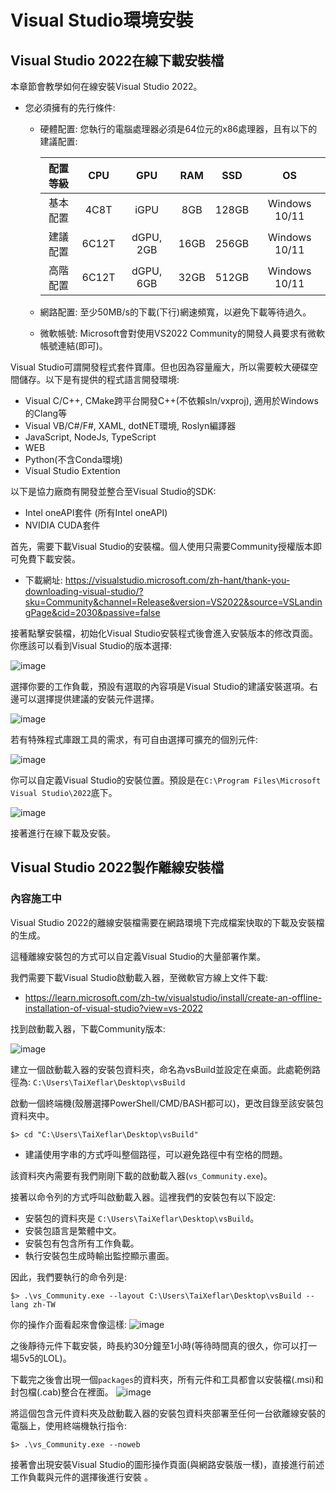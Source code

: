 # Visual Studio環境安裝

## Visual Studio 2022在線下載安裝檔
本章節會教學如何在線安裝Visual Studio 2022。
 - 您必須擁有的先行條件: 
     - 硬體配置: 您執行的電腦處理器必須是64位元的x86處理器，且有以下的建議配置:

         |  配置等級  |  CPU  |  GPU  |  RAM  |  SSD  |  OS  |
         |  :----:  |  :----:  |  :----:  |  :----:  |  :----:  |  :----:  |
         |  基本配置  |  4C8T  |  iGPU  |  8GB  |  128GB  |  Windows 10/11  |
         |  建議配置  |  6C12T  |  dGPU, 2GB  |  16GB  |  256GB  |  Windows 10/11  |
         |  高階配置  |  6C12T  |  dGPU, 6GB  |  32GB  |  512GB  |  Windows 10/11  |

     - 網路配置: 至少50MB/s的下載(下行)網速頻寬，以避免下載等待過久。
     - 微軟帳號: Microsoft會對使用VS2022 Community的開發人員要求有微軟帳號連結(即可)。

Visual Studio可謂開發程式套件寶庫。但也因為容量龐大，所以需要較大硬碟空間儲存。以下是有提供的程式語言開發環境:
 - Visual C/C++, CMake跨平台開發C++(不依賴sln/vxproj), 適用於Windows的Clang等
 - Visual VB/C#/F#, XAML, dotNET環境, Roslyn編譯器
 - JavaScript, NodeJs, TypeScript
 - WEB
 - Python(不含Conda環境)
 - Visual Studio Extention

以下是協力廠商有開發並整合至Visual Studio的SDK:
 - Intel oneAPI套件 (所有Intel oneAPI)
 - NVIDIA CUDA套件

首先，需要下載Visual Studio的安裝檔。個人使用只需要Community授權版本即可免費下載安裝。 

 - 下載網址: https://visualstudio.microsoft.com/zh-hant/thank-you-downloading-visual-studio/?sku=Community&channel=Release&version=VS2022&source=VSLandingPage&cid=2030&passive=false

接著點擊安裝檔，初始化Visual Studio安裝程式後會進入安裝版本的修改頁面。你應該可以看到Visual Studio的版本選擇:

![image](https://github.com/TaiXeflar/vscode_build_sample_repos/blob/main/Markdown_Readme/Fetch_Pics/vsInst1.png)

選擇你要的工作負載，預設有選取的內容項是Visual Studio的建議安裝選項。右邊可以選擇提供建議的安裝元件選擇。

![image](https://github.com/TaiXeflar/vscode_build_sample_repos/blob/main/Markdown_Readme/Fetch_Pics/vsInst2.png)

若有特殊程式庫跟工具的需求，有可自由選擇可擴充的個別元件:

![image](https://github.com/TaiXeflar/vscode_build_sample_repos/blob/main/Markdown_Readme/Fetch_Pics/vsInst3.png)

你可以自定義Visual Studio的安裝位置。預設是在`C:\Program Files\Microsoft Visual Studio\2022`底下。

![image](https://github.com/TaiXeflar/vscode_build_sample_repos/blob/main/Markdown_Readme/Fetch_Pics/vsInst4.png)

接著進行在線下載及安裝。

## Visual Studio 2022製作離線安裝檔
### 內容施工中
Visual Studio 2022的離線安裝檔需要在網路環境下完成檔案快取的下載及安裝檔的生成。

這種離線安裝包的方式可以自定義Visual Studio的大量部署作業。

我們需要下載Visual Studio啟動載入器，至微軟官方線上文件下載:
 - https://learn.microsoft.com/zh-tw/visualstudio/install/create-an-offline-installation-of-visual-studio?view=vs-2022

找到啟動載入器，下載Community版本:

![image](https://github.com/TaiXeflar/vscode_build_sample_repos/blob/main/Markdown_Readme/Fetch_Pics/vsInstOff_1.png)

建立一個啟動載入器的安裝包資料夾，命名為vsBuild並設定在桌面。此處範例路徑為: `C:\Users\TaiXeflar\Desktop\vsBuild`

啟動一個終端機(殼層選擇PowerShell/CMD/BASH都可以)，更改目錄至該安裝包資料夾中。
```
$> cd "C:\Users\TaiXeflar\Desktop\vsBuild"
```
 - 建議使用字串的方式呼叫整個路徑，可以避免路徑中有空格的問題。

該資料夾內需要有我們剛剛下載的啟動載入器(`vs_Community.exe`)。

接著以命令列的方式呼叫啟動載入器。這裡我們的安裝包有以下設定:
 - 安裝包的資料夾是 `C:\Users\TaiXeflar\Desktop\vsBuild`。
 - 安裝包語言是繁體中文。
 - 安裝包有包含所有工作負載。
 - 執行安裝包生成時輸出監控顯示畫面。

因此，我們要執行的命令列是:
```
$> .\vs_Community.exe --layout C:\Users\TaiXeflar\Desktop\vsBuild --lang zh-TW
```

你的操作介面看起來會像這樣:
![image](https://github.com/TaiXeflar/vscode_build_sample_repos/blob/main/Markdown_Readme/Fetch_Pics/vsInstOff_2.png)

之後靜待元件下載安裝，時長約30分鐘至1小時(等待時間真的很久，你可以打一場5v5的LOL)。

下載完之後會出現一個`packages`的資料夾，所有元件和工具都會以安裝檔(.msi)和封包檔(.cab)整合在裡面。
![image](https://github.com/TaiXeflar/vscode_build_sample_repos/blob/main/Markdown_Readme/Fetch_Pics/vsInstOff_3.png)

將這個包含元件資料夾及啟動載入器的安裝包資料夾部署至任何一台欲離線安裝的電腦上，使用終端機執行指令:
```
$> .\vs_Community.exe --noweb
```
接著會出現安裝Visual Studio的圖形操作頁面(與網路安裝版一樣)，直接進行前述工作負載與元件的選擇後進行安裝 。
